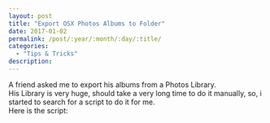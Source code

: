 ```yaml
---
layout: post
title: "Export OSX Photos Albums to Folder"
date: 2017-01-02
permalink: /post/:year/:month/:day/:title/
categories:
  - "Tips & Tricks"
description:
---
```

A friend asked me to export his albums from a Photos Library.  
His Library is very huge, should take a very long time to do it manually, so, i started to search for a script to do it for me.  
Here is the script:

<script src="https://gist.github.com/lucandrade/a267892475b7d82942c99ca8e2f75331.js"></script>
